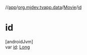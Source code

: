 //[app](../../../index.md)/[org.mjdev.tvapp.data](../index.md)/[Movie](index.md)/[id](id.md)

# id

[androidJvm]\
var [id](id.md): [Long](https://kotlinlang.org/api/latest/jvm/stdlib/kotlin/-long/index.html)
